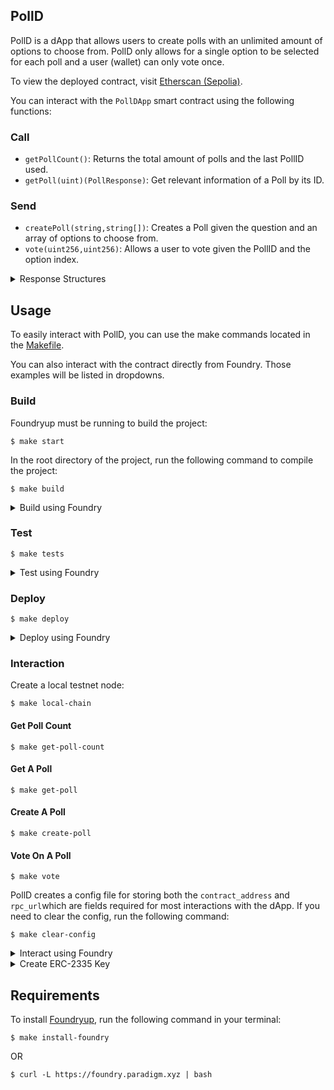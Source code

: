 ## PollD

PollD is a dApp that allows users to create polls with an unlimited amount of options to choose from. PollD only allows for a single option to be selected for each poll and a user (wallet) can only vote once.

To view the deployed contract, visit [Etherscan (Sepolia)](https://sepolia.etherscan.io/address/0x0a458EdBE13FE5E6DeB91a136fcf6Dd14Ed165f9).

You can interact with the `PollDApp` smart contract using the following functions:

### Call
- `getPollCount()`: Returns the total amount of polls and the last PollID used.
- `getPoll(uint)(PollResponse)`: Get relevant information of a Poll by its ID.

### Send
- `createPoll(string,string[])`: Creates a Poll given the question and an array of options to choose from.
- `vote(uint256,uint256)`: Allows a user to vote given the PollID and the option index.

<details>
<summary>Response Structures</summary>

```solidity
struct PollOption {
    uint pollId;
    uint optionIndex;
    string title;
    uint voteCount;
}

struct PollResponse {
    uint id;
    address creator;
    string question;
    PollOption[] options;
}
```
</details>

## Usage

To easily interact with PollD, you can use the make commands located in the [Makefile](./Makefile).

You can also interact with the contract directly from Foundry. Those examples will be listed in dropdowns.

### Build

Foundryup must be running to build the project:

```shell
$ make start
```

In the root directory of the project, run the following command to compile the project:

```shell
$ make build
```

<details>
<summary>Build using Foundry</summary>

```shell
$ foundryup
```

```shell
$ forge build
```
</details>

### Test

```shell
$ make tests
```

<details>
<summary>Test using Foundry</summary>

```shell
$ forge test
```
</details>

### Deploy

```shell
$ make deploy
```

<details>
<summary>Deploy using Foundry</summary>

```shell
$ forge script script/DeployPollDApp.s.sol\
    --rpc-url <RPC_URL>\
    --broadcast\
    --account <ERC_2335_KEY>\
    --sender  <WALLET_ADDRESS>
```
</details>

### Interaction

Create a local testnet node:

```shell
$ make local-chain
```

#### Get Poll Count
```shell
$ make get-poll-count
```

#### Get A Poll
```shell
$ make get-poll
```

#### Create A Poll
```shell
$ make create-poll
```

#### Vote On A Poll
```shell
$ make vote
```

PollD creates a config file for storing both the `contract_address` and `rpc_url`which are fields required for most interactions with the dApp. If you need to clear the config, run the following command:

```shell
$ make clear-config
```

<details>
<summary>Interact using Foundry</summary>

```shell
$ anvil
```

#### Example Send
```shell
$ cast send <CONTRACT_ADDRESS>\
    "createPoll(string,string[])" "Favorite color?" "['red','blue','yellow']"\
    --rpc-url <RPC_URL>\
    --account <ERC_2335_KEY>
```

#### Example Call
```shell
$ cast call <CONTRACT_ADDRESS>\
    "getPoll(uint)(uint,address,string,uint)" 1
```
</details>

<details>
<summary>Create ERC-2335 Key</summary>

```bash
$ cast wallet import <KEY_NAME> --private-key <WALLET_PRIVATE_KEY>
```
</details>

## Requirements

To install [Foundryup](https://book.getfoundry.sh/getting-started/installation#using-foundryup), run the following command in your terminal:

```shell
$ make install-foundry
```

OR

```shell
$ curl -L https://foundry.paradigm.xyz | bash
```
